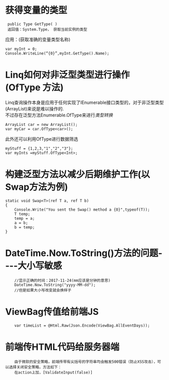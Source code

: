 # 获得变量的类型
```
 public Type GetType( )
 返回值：System.Type， 获取当前实例的类型
 ```
应用：(获取准确的变量类型名称)
```
var myInt = 0;
Console.WriteLine(“{0}”,myInt.GetType().Name);
```
# Linq如何对非泛型类型进行操作(OfType 方法)
Linq查询操作本身是应用于任何实现了IEnumerable<T>接口类型的，对于非泛型类型(ArrayList)来说是难以操作的.  
不过存在泛型方法Enumerable.OfType<T>来进行*类型转换*
```
ArrayList car = new ArrayList();
var myCar = car.OfType<car>();
```
此外还可以利用OfType进行数据筛选
```
myStuff = {1,2,3,"1","2","3"};
var myInts =myStuff.OfType<Int>;
```
# 构建泛型方法以减少后期维护工作(以Swap方法为例)
    static void Swap<T>(ref T a, ref T b)
    {
        Console.Write("You sent the Swap() method a {0}",typeof(T));
        T temp;
        temp = a;
        a = b;
        b = temp;
    }
# DateTime.Now.ToString()方法的问题----大小写敏感
```
    //显示正确的时间：2017-11-24(mm应该是分钟的意思)
    DateTime.Now.ToString("yyyy-MM-dd");
    //但是如果大小写改变就会换样子
```
# ViewBag传值给前端JS
```
    var timeList = @Html.Raw(Json.Encode(ViewBag.AllEventDays));
```
# 前端传HTML代码给服务器端
```
    由于微软的安全策略，前端传带有尖括号的字符串均会触发500错误（防止XSS攻击），可以选择关闭安全策略，方法如下：
    在action上加，[ValidateInput(false)]
```
